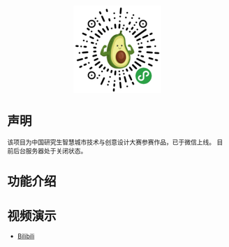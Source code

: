 
<div align="center">
    <img src="pics/qrcode.jpg" width="200px">
</div>

# 声明

该项目为中国研究生智慧城市技术与创意设计大赛参赛作品，已于微信上线。 
目前后台服务器处于关闭状态。

# 功能介绍

# 视频演示
- [Bilibili](https://www.bilibili.com/video/av83549884)

